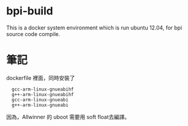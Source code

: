 # bpi-build

  This is a docker system environment which is run ubuntu 12.04, for bpi source code compile.

# 筆記

  dockerfile 裡面，同時安裝了
  ```
    gcc-arm-linux-gnueabihf
    g++-arm-linux-gnueabihf 
    gcc-arm-linux-gnueabi
    g++-arm-linux-gnueabi
  ```
  因為，Allwinner 的 uboot 需要用 soft float去編譯。
